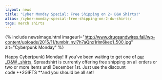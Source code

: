 ```yaml
---
layout: news
title: "Cyber Monday Special: Free Shipping on 2+ D&W Shirts!"
alias: /cyber-monday-special-free-shipping-on-2-dw-shirts/
tags: merch shirts
---
```


{% include newsimage.html imageurl="http://www.drugsandwires.fail/wp-content/uploads/2015/11/tumblr_nyl7h7aQnx1rlm6keo1_500.jpg" alt="Cyberpunk Monday" %}

Happy Cyber(punk) Monday! If you've been waiting to get one of [our \_D&amp;W _shirts](http://dnwmerch.spreadshirt.co.uk/), Spreadshirt is currently offering free shipping on all orders or two or more items until December 1st. Just use the discount code **2GIFTS **and you should be all set!
